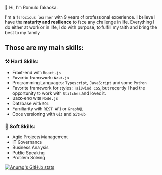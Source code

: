 👋 Hi, I'm Rômulo Takaoka.

I'm a `ferocious learner` with 9 years of professional experience.
I believe I have the **maturity and resilience** to face any challenge in life.
Everything I do either at work or in life, I do with purpose, to fulfill my faith and bring the best to my family.

## Those are my main skills:
### ⚒ Hard Skills:
- Front-end with `React.js`
- Favorite framework: `Next.js`
- Programming Languages: `Typescript`, `JavaScript` and some `Python`
- Favorite framework for styles: `Tailwind CSS`, but recently I had the opportunity to work with `Stitches` and loved it.
- Back-end with `Node.js`
- Database with `SQL`
- Familiarity with `REST API` or `GraphQL`
- Code versioning with `Git` and `GitHub`

### 🤝 Soft Skills:
- Agile Projects Management
- IT Governance
- Business Analysis
- Public Speaking
- Problem Solving

[![Anurag's GitHub stats](https://github-readme-stats.vercel.app/api?username=rtakaoka&count_private=true&show_icons=true&theme=transparent&title_color=F0C842&text_color=777777&icon_color=fff)](https://github.com/rtakaoka/github-readme-stats)
